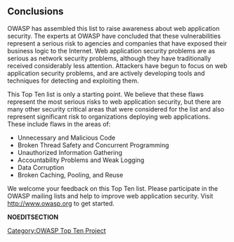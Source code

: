 ## Conclusions

OWASP has assembled this list to raise awareness about web application
security. The experts at OWASP have concluded that these vulnerabilities
represent a serious risk to agencies and companies that have exposed
their business logic to the Internet. Web application security problems
are as serious as network security problems, although they have
traditionally received considerably less attention. Attackers have begun
to focus on web application security problems, and are actively
developing tools and techniques for detecting and exploiting them.

This Top Ten list is only a starting point. We believe that these flaws
represent the most serious risks to web application security, but there
are many other security critical areas that were considered for the list
and also represent significant risk to organizations deploying web
applications. These include flaws in the areas of:

  - Unnecessary and Malicious Code
  - Broken Thread Safety and Concurrent Programming
  - Unauthorized Information Gathering
  - Accountability Problems and Weak Logging
  - Data Corruption
  - Broken Caching, Pooling, and Reuse

We welcome your feedback on this Top Ten list. Please participate in the
OWASP mailing lists and help to improve web application security. Visit
<http://www.owasp.org> to get started.

__NOEDITSECTION__

[Category:OWASP Top Ten
Project](Category:OWASP_Top_Ten_Project "wikilink")